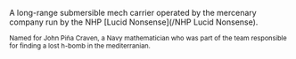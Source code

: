 A long-range submersible mech carrier operated by the mercenary company run by the NHP [Lucid Nonsense](/NHP Lucid Nonsense).

<small>Named for John Piña Craven, a Navy mathematician who was part of the team responsible for finding a lost h-bomb in the mediterranian.</small>
